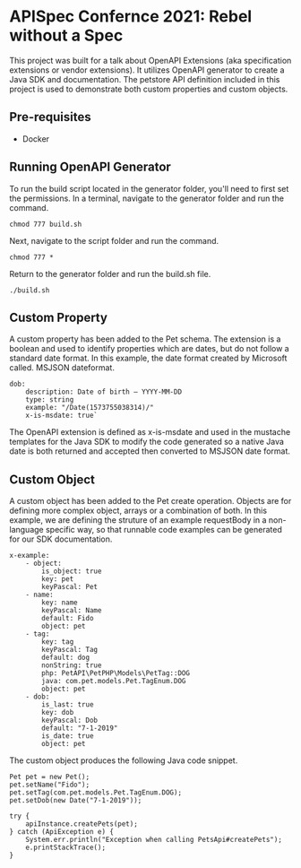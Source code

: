 # APISpec Confernce 2021: Rebel without a Spec
This project was built for a talk about OpenAPI Extensions (aka specification extensions or vendor extensions). It utilizes OpenAPI generator to create a Java SDK and documentation. The petstore API definition included in this project is used to demonstrate both custom properties and custom objects.

## Pre-requisites
* Docker

## Running OpenAPI Generator
To run the build script located in the generator folder, you'll need to first set the permissions.  In a terminal, navigate to the generator folder and run the command.

`chmod 777 build.sh`

Next, navigate to the script folder and run the command.

`chmod 777 *`

Return to the generator folder and run the build.sh file.

`./build.sh`

## Custom Property
A custom property has been added to the Pet schema.  The extension is a boolean and used to identify properties which are dates, but do not follow a standard date format.  In this example, the date format created by Microsoft called. MSJSON dateformat.

```
dob:
    description: Date of birth – YYYY-MM-DD
    type: string
    example: "/Date(1573755038314)/"
    x-is-msdate: true`
```

The OpenAPI extension is defined as x-is-msdate and used in the mustache templates for the Java SDK to modify the code generated so a native Java date is both returned and accepted then converted to MSJSON date format.

## Custom Object
A custom object has been added to the Pet create operation. Objects are for defining more complex object, arrays or a combination of both.  In this example, we are defining the struture of an example requestBody in a non-language specific way, so that runnable code examples can be generated for our SDK documentation.

```
x-example:
    - object:
        is_object: true
        key: pet
        keyPascal: Pet
    - name:
        key: name
        keyPascal: Name
        default: Fido
        object: pet
    - tag:
        key: tag
        keyPascal: Tag
        default: dog
        nonString: true
        php: PetAPI\PetPHP\Models\PetTag::DOG
        java: com.pet.models.Pet.TagEnum.DOG
        object: pet
    - dob:
        is_last: true
        key: dob
        keyPascal: Dob
        default: "7-1-2019"
        is_date: true
        object: pet
```

The custom object produces the following Java code snippet.

```
Pet pet = new Pet();
pet.setName("Fido");
pet.setTag(com.pet.models.Pet.TagEnum.DOG);
pet.setDob(new Date("7-1-2019"));

try {
    apiInstance.createPets(pet);
} catch (ApiException e) {
    System.err.println("Exception when calling PetsApi#createPets");
    e.printStackTrace();
}
```

